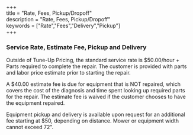 +++  
title = "Rate, Fees, Pickup/Dropoff"  
description = "Rate, Fees, Pickup/Dropoff"  
keywords = ["Rate","Fees","Delivery","Pickup"]  
+++  

### Service Rate, Estimate Fee, Pickup and Delivery  

Outside of Tune-Up Pricing, the standard service rate is $50.00/hour + Parts required to complete the repair. The customer is provided with parts and labor price estimate prior to starting the repair.  

A $40.00 estimate fee is due for equipment that is NOT repaired, which covers the cost of the diagnosis and time spent looking up required parts for the repair. The estimate fee is waived if the customer chooses to have the equipment repaired.  

Equipment pickup and delivery is available upon request for an additional fee starting at $50, depending on distance. Mower or equipment width cannot exceed 72".  

&nbsp;
